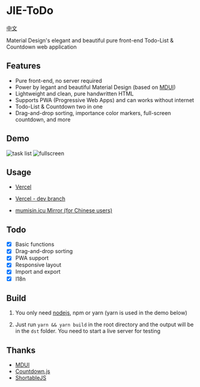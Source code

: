 # JIE-ToDo

[中文](/README_CN.md)

Material Design's elegant and beautiful pure front-end Todo-List & Countdown web application

## Features

- Pure front-end, no server required
- Power by legant and beautiful Material Design (based on [MDUI](#Thanks))
- Lightweight and clean, pure handwritten HTML
- Supports PWA (Progressive Web Apps) and can works without internet
- Todo-List & Countdown two in one
- Drag-and-drop sorting, importance color markers, full-screen countdown, and more

## Demo

![task list](https://user-images.githubusercontent.com/84175239/193414073-c9ab6a57-dc0c-4f30-ae06-08b8c8acaf55.png)
![fullscreen](https://user-images.githubusercontent.com/84175239/193414076-fc38e688-ca60-4d62-a3f3-382a1b4cf8c2.png)

## Usage

- [Vercel](https://jie-todo.vercel.app)

- [Vercel - dev branch](https://jie-todo-dev.vercel.app)

- [mumisin.icu Mirror (for Chinese users)](https://xjp.mumisin.icu)

## Todo

- [x] Basic functions
- [x] Drag-and-drop sorting
- [x] PWA support
- [x] Responsive layout
- [x] Import and export
- [x] I18n

## Build

1. You only need [nodejs](https://nodejs.org), npm or yarn (yarn is used in the demo below)

2. Just run `yarn && yarn build` in the root directory and the output will be in the `dst` folder. You need to start a live server for testing

## Thanks

- [MDUI](https://mdui.org)
- [Countdown.js](http://countdownjs.org)
- [ShortableJS](https://sortablejs.github.io/Sortable)
